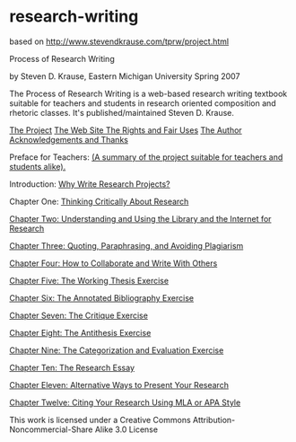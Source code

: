# research-writing
based on http://www.stevendkrause.com/tprw/project.html


Process of Research Writing

by Steven D. Krause, Eastern Michigan University Spring 2007

The Process of Research Writing
is a web-based research writing textbook
suitable for teachers and 
students in research oriented composition and rhetoric classes. 
It's published/maintained Steven D. Krause.

<a href="project.html">The Project</a>
<a href="website.html">The Web Site </a>
<a href="rights.html">The Rights and Fair Uses</a>
<a href="author.html">The Author</a>
<a href="thanks.tml">Acknowledgements and Thanks</a>

Preface for Teachers:
<a href="preface.html">(A summary of the project suitable for teachers and students alike).</a>

 
Introduction: 
<a href="introduction.html">Why Write Research Projects?</a>

Chapter One: 
<a href="chapter1.html">Thinking Critically About Research</a>

<a href="chapter2.html">Chapter Two: Understanding and Using the Library and the Internet for Research</a>


<a href="chapter3.html">Chapter Three: Quoting, Paraphrasing, and Avoiding Plagiarism</a> 


<a href="chapter4.html">Chapter Four: How to Collaborate and Write With Others</a>



<a href="chapter5.html">Chapter Five: The Working Thesis Exercise  </a>

  

<a href="chapter6.html">Chapter Six: The Annotated Bibliography Exercise</a>



<a href="chapter7.html">Chapter Seven: The Critique Exercise</a>



<a href="chapter8.html">Chapter Eight: The Antithesis Exercise</a>



<a href="chapter9.html">Chapter Nine: The Categorization and Evaluation Exercise</a>

  

<a href="chapter10.html">Chapter Ten: The Research Essay</a>

  

<a href="chapter11.html">Chapter Eleven: Alternative Ways to Present Your Research</a>

  

<a href="chapter12.html">Chapter Twelve: Citing Your Research Using MLA or APA Style</a>

  
This work is licensed under a Creative Commons Attribution-Noncommercial-Share Alike 3.0 License
